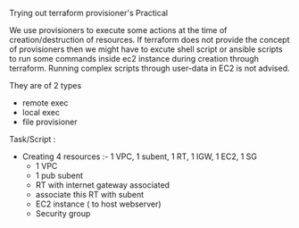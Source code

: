 Trying out terraform provisioner's Practical

We use provisioners to execute some actions at the time of creation/destruction of resources.
If terraform does not provide the concept of provisioners then we might have to excute shell script or ansible scripts to run some commands inside ec2 instance during creation through terraform.
Running complex scripts through user-data in EC2 is not advised.


They are of 2 types 
- remote exec
- local exec
- file provisioner


Task/Script : 
- Creating 4 resources :- 1 VPC, 1 subent, 1 RT, 1 IGW, 1 EC2, 1 SG
  - 1 VPC
  - 1 pub subent
  - RT with internet gateway associated
  - associate this RT with subent
  - EC2 instance ( to host webserver)
  - Security group

